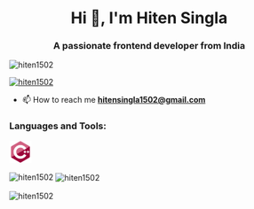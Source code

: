 <h1 align="center">Hi 👋, I'm Hiten Singla</h1>
<h3 align="center">A passionate frontend developer from India</h3>

<p align="left"> <img src="https://komarev.com/ghpvc/?username=hiten1502&label=Profile%20views&color=0e75b6&style=flat" alt="hiten1502" /> </p>

<p align="left"> <a href="https://github.com/ryo-ma/github-profile-trophy"><img src="https://github-profile-trophy.vercel.app/?username=hiten1502" alt="hiten1502" /></a> </p>

- 📫 How to reach me **hitensingla1502@gmail.com**


<h3 align="left">Languages and Tools:</h3>
<p align="left"> <a href="https://www.w3schools.com/cpp/" target="_blank"> <img src="https://raw.githubusercontent.com/devicons/devicon/master/icons/cplusplus/cplusplus-original.svg" alt="cplusplus" width="40" height="40"/> </a> </p>

<p><img align="left" src="https://github-readme-stats.vercel.app/api/top-langs?username=hiten1502&show_icons=true&locale=en&layout=compact" alt="hiten1502" /></p>

<p>&nbsp;<img align="center" src="https://github-readme-stats.vercel.app/api?username=hiten1502&show_icons=true&locale=en" alt="hiten1502" /></p>

<p><img align="center" src="https://github-readme-streak-stats.herokuapp.com/?user=hiten1502&" alt="hiten1502" /></p>
